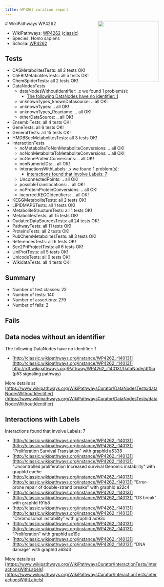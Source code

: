 ```yaml
---
title: WP4262 curation report
---
```


<img style="float: right; width: 200px" src="https://upload.wikimedia.org/wikipedia/commons/thumb/8/83/Wplogo_with_text_500.png/640px-Wplogo_with_text_500.png" />
# WikiPathways WP4262

* WikiPathways: [WP4262](https://wikipathways.org/pathways/WP4262) ([classic](https://classic.wikipathways.org/instance/WP4262))
* Species: Homo sapiens
* Scholia: [WP4262](https://scholia.toolforge.org/wikipathways/WP4262)
## Tests
* CASMetabolitesTests: all 2 tests OK!
* ChEBIMetabolitesTests: all 5 tests OK!
* ChemSpiderTests: all 2 tests OK!
* DataNodesTests
    * dataNodesWithoutIdentifier: .x we found 1 problem(s):
        * [The following DataNodes have no identifier: 1](#d2d32fa0)
    * unknownTypes_knownDatasource: .. all OK!
    * unknownTypes: .. all OK!
    * unknownTypes_Reactome: .. all OK!
    * otherDataSource: .. all OK!
* EnsemblTests: all 4 tests OK!
* GeneTests: all 6 tests OK!
* GeneralTests: all 15 tests OK!
* HMDBSecMetabolitesTests: all 3 tests OK!
* InteractionTests
    * noMetaboliteToNonMetaboliteConversions: .. all OK!
    * noNonMetaboliteToMetaboliteConversions: .. all OK!
    * noGeneProteinConversions: .. all OK!
    * nonNumericIDs: .. all OK!
    * interactionsWithLabels: .x we found 1 problem(s):
        * [Interactions found that involve Labels: 7](#630d267e)
    * UnconnectedPoints: .. all OK!
    * possibleTranslocations: .. all OK!
    * noProteinProteinConversions: .. all OK!
    * incorrectKEGGIdentifiers: .. all OK!
* KEGGMetaboliteTests: all 2 tests OK!
* LIPIDMAPSTests: all 1 tests OK!
* MetaboliteStructureTests: all 1 tests OK!
* MetabolitesTests: all 15 tests OK!
* OudatedDataSourcesTests: all 24 tests OK!
* PathwayTests: all 11 tests OK!
* ProteinsTests: all 2 tests OK!
* PubChemMetabolitesTests: all 3 tests OK!
* ReferencesTests: all 6 tests OK!
* Sec2PriProjectTests: all 6 tests OK!
* UniProtTests: all 5 tests OK!
* UnicodeTests: all 9 tests OK!
* WikidataTests: all 4 tests OK!


## Summary

* Number of test classes: 22
* Number of tests: 140
* Number of assertions: 279
* Number of fails: 2

## Fails

<a name="d2d32fa0" />

## Data nodes without an identifier

The following DataNodes have no identifier: 1

* [http://classic.wikipathways.org/instance/WP4262_r140131](http://classic.wikipathways.org/instance/WP4262_r140131) http://rdf.wikipathways.org/Pathway/WP4262_r140131/DataNode/dff5a (p53 signaling
pathway)


More details at [https://www.wikipathways.org/WikiPathwaysCurator/DataNodesTests/dataNodesWithoutIdentifier](https://www.wikipathways.org/WikiPathwaysCurator/DataNodesTests/dataNodesWithoutIdentifier)

<a name="630d267e" />

## Interactions with Labels

Interactions found that involve Labels: 7

* [http://classic.wikipathways.org/instance/WP4262_r140131](http://classic.wikipathways.org/instance/WP4262_r140131) "Proliferation
Survival
Translation" with graphId a5338
* [http://classic.wikipathways.org/instance/WP4262_r140131](http://classic.wikipathways.org/instance/WP4262_r140131) "Uncontrolled proliferation
Increased survival
Genomic instability" with graphId eae5e
* [http://classic.wikipathways.org/instance/WP4262_r140131](http://classic.wikipathways.org/instance/WP4262_r140131) "Error-prone repair of
double-strand breaks" with graphId a22c4
* [http://classic.wikipathways.org/instance/WP4262_r140131](http://classic.wikipathways.org/instance/WP4262_r140131) "DS break" with graphId f91b8
* [http://classic.wikipathways.org/instance/WP4262_r140131](http://classic.wikipathways.org/instance/WP4262_r140131) "Chromosomal 
instability" with graphId ad93c
* [http://classic.wikipathways.org/instance/WP4262_r140131](http://classic.wikipathways.org/instance/WP4262_r140131) "Proliferation" with graphId ae19e
* [http://classic.wikipathways.org/instance/WP4262_r140131](http://classic.wikipathways.org/instance/WP4262_r140131) "DNA damage" with graphId a68d3


More details at [https://www.wikipathways.org/WikiPathwaysCurator/InteractionTests/interactionsWithLabels](https://www.wikipathways.org/WikiPathwaysCurator/InteractionTests/interactionsWithLabels)

